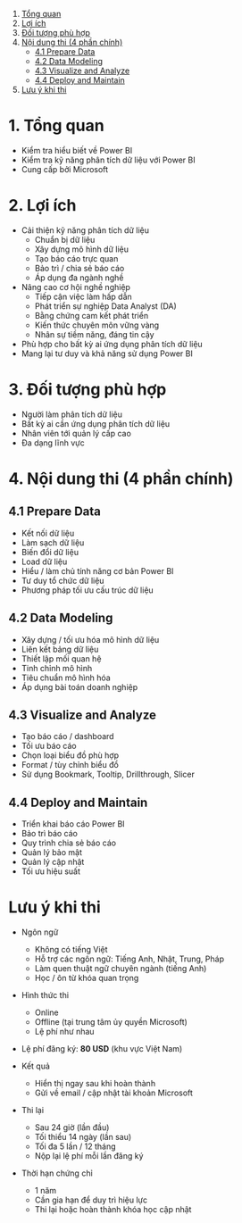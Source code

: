 1. [Tổng quan](#1-tổng-quan)  
2. [Lợi ích](#2-lợi-ích)  
3. [Đối tượng phù hợp](#3-đối-tượng-phù-hợp)  
4. [Nội dung thi (4 phần chính)](#4-nội-dung-thi-4-phần-chính)  
   - [4.1 Prepare Data](#41-prepare-data)  
   - [4.2 Data Modeling](#42-data-modeling)  
   - [4.3 Visualize and Analyze](#43-visualize-and-analyze)  
   - [4.4 Deploy and Maintain](#44-deploy-and-maintain)  
5. [Lưu ý khi thi](#5-lưu-ý-khi-thi)

# 1. Tổng quan
- Kiểm tra hiểu biết về Power BI  
- Kiểm tra kỹ năng phân tích dữ liệu với Power BI  
- Cung cấp bởi Microsoft
# 2. Lợi ích
- Cải thiện kỹ năng phân tích dữ liệu
  + Chuẩn bị dữ liệu
  + Xây dựng mô hình dữ liệu
  + Tạo báo cáo trực quan
  + Bảo trì / chia sẻ báo cáo
  + Áp dụng đa ngành nghề
- Nâng cao cơ hội nghề nghiệp
  + Tiếp cận việc làm hấp dẫn
  + Phát triển sự nghiệp Data Analyst (DA)
  + Bằng chứng cam kết phát triển
  + Kiến thức chuyên môn vững vàng
  + Nhân sự tiềm năng, đáng tin cậy
- Phù hợp cho bất kỳ ai ứng dụng phân tích dữ liệu  
- Mang lại tư duy và khả năng sử dụng Power BI

# 3. Đối tượng phù hợp
- Người làm phân tích dữ liệu  
- Bất kỳ ai cần ứng dụng phân tích dữ liệu  
- Nhân viên tới quản lý cấp cao  
- Đa dạng lĩnh vực

# 4. Nội dung thi (4 phần chính)
## 4.1 Prepare Data
- Kết nối dữ liệu  
- Làm sạch dữ liệu  
- Biến đổi dữ liệu  
- Load dữ liệu  
- Hiểu / làm chủ tính năng cơ bản Power BI  
- Tư duy tổ chức dữ liệu  
- Phương pháp tối ưu cấu trúc dữ liệu
## 4.2 Data Modeling
- Xây dựng / tối ưu hóa mô hình dữ liệu  
- Liên kết bảng dữ liệu  
- Thiết lập mối quan hệ  
- Tinh chỉnh mô hình  
- Tiêu chuẩn mô hình hóa  
- Áp dụng bài toán doanh nghiệp
## 4.3 Visualize and Analyze
- Tạo báo cáo / dashboard  
- Tối ưu báo cáo  
- Chọn loại biểu đồ phù hợp  
- Format / tùy chỉnh biểu đồ  
- Sử dụng Bookmark, Tooltip, Drillthrough, Slicer
## 4.4 Deploy and Maintain
- Triển khai báo cáo Power BI  
- Bảo trì báo cáo  
- Quy trình chia sẻ báo cáo  
- Quản lý bảo mật  
- Quản lý cập nhật  
- Tối ưu hiệu suất
# Lưu ý khi thi
- Ngôn ngữ
  + Không có tiếng Việt
  + Hỗ trợ các ngôn ngữ: Tiếng Anh, Nhật, Trung, Pháp
  + Làm quen thuật ngữ chuyên ngành (tiếng Anh)  
  + Học / ôn từ khóa quan trọng
- Hình thức thi
  + Online
  + Offline (tại trung tâm ủy quyền Microsoft)
  + Lệ phí như nhau  
- Lệ phí đăng ký: **80 USD** (khu vực Việt Nam)  
- Kết quả
  + Hiển thị ngay sau khi hoàn thành
  + Gửi về email / cập nhật tài khoản Microsoft
- Thi lại
  + Sau 24 giờ (lần đầu)
  + Tối thiểu 14 ngày (lần sau)
  + Tối đa 5 lần / 12 tháng
  + Nộp lại lệ phí mỗi lần đăng ký

- Thời hạn chứng chỉ
  + 1 năm
  + Cần gia hạn để duy trì hiệu lực
  + Thi lại hoặc hoàn thành khóa học cập nhật
